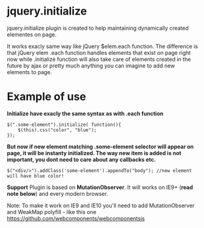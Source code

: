 # jquery.initialize

jquery.initialize plugin is created to help maintaining dynamically created elementes on page.

It works exacly same way like jQuery $elem.each function. The difference is that jQuery elem .each function handles elements that exist on page right now while .initialize function will also take care of elements created in the future by ajax or pretty much anything you can imagine to add new elements to page.

# Example of use
  
  **Initialize have exacly the same syntax as with .each function**
  
	$(".some-element").initialize( function(){
		$(this).css("color", "blue");
	});
	
  **But now if new element matching .some-element selector will appear on page, it will be instanty initialized. The way new item is added is not important, you dont need to care about any callbacks etc.**
  
	$("<div/>").addClass('some-element').appendTo("body"); //new element will have blue color!
	
	

**Support**
Plugin is based on **MutationObserver**. It will works on IE9+ (**read note below**) and every modern browser.

Note: To make it work on IE9 and IE10 you'll need to add MutationObserver and WeakMap polyfill - like this one <https://github.com/webcomponents/webcomponentsjs>
